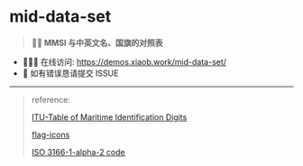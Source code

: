 # mid-data-set

> **🎉🎉 MMSI 与中英文名、国旗的对照表**

- 👨🏻‍💻 在线访问: https://demos.xiaob.work/mid-data-set/
- 🐞 如有错误恳请提交 ISSUE

---

> reference:
> 
> [ITU-Table of Maritime Identification Digits](https://www.itu.int/en/ITU-R/terrestrial/fmd/Pages/mid.aspx)
> 
> [flag-icons](https://github.com/lipis/flag-icons)
> 
> [ISO 3166-1-alpha-2 code](https://www.iso.org/obp/ui/#search)
